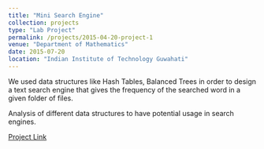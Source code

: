```yaml
---
title: "Mini Search Engine"
collection: projects
type: "Lab Project"
permalink: /projects/2015-04-20-project-1
venue: "Department of Mathematics"
date: 2015-07-20
location: "Indian Institute of Technology Guwahati"
---
```


We used data structures like Hash Tables, Balanced Trees in order to design a text search engine that gives the frequency of the searched word in a given folder of files.

Analysis of different data structures to have potential usage in search engines.

[Project Link](https://github.com/RaghavSomani/C-Cpp-programs/tree/master/Txt%20search%20engine)